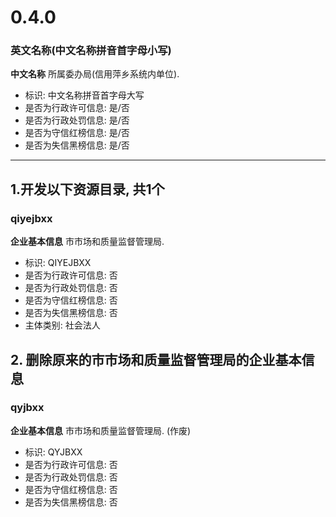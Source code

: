 # 0.4.0

### 英文名称(中文名称拼音首字母小写)

**中文名称** 所属委办局(信用萍乡系统内单位).

* 标识: 中文名称拼音首字母大写
* 是否为行政许可信息: 是/否
* 是否为行政处罚信息: 是/否
* 是否为守信红榜信息: 是/否
* 是否为失信黑榜信息: 是/否

---

## 1.开发以下资源目录, 共1个

### qiyejbxx

**企业基本信息** 市市场和质量监督管理局.

* 标识: QIYEJBXX
* 是否为行政许可信息: 否
* 是否为行政处罚信息: 否
* 是否为守信红榜信息: 否
* 是否为失信黑榜信息: 否
* 主体类别: 社会法人

## 2. 删除原来的市市场和质量监督管理局的企业基本信息

### qyjbxx

**企业基本信息** 市市场和质量监督管理局. (作废)

* 标识: QYJBXX
* 是否为行政许可信息: 否
* 是否为行政处罚信息: 否
* 是否为守信红榜信息: 否
* 是否为失信黑榜信息: 否
